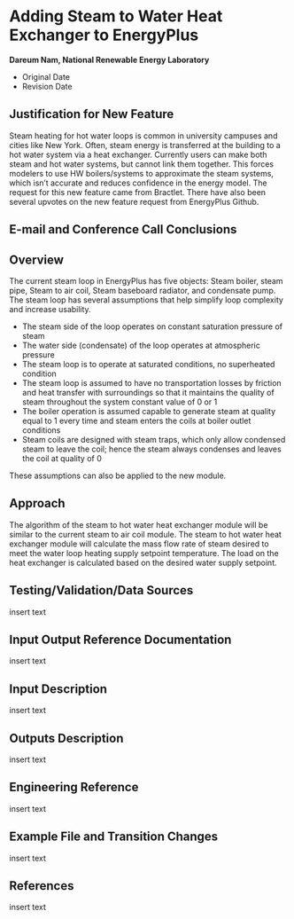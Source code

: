 Adding Steam to Water Heat Exchanger to EnergyPlus
================

**Dareum Nam, National Renewable Energy Laboratory**

 - Original Date
 - Revision Date
 

## Justification for New Feature ##

Steam heating for hot water loops is common in university campuses and cities like New York. Often, steam energy is transferred at the building to a hot water system via a heat exchanger. Currently users can make both steam and hot water systems, but cannot link them together. This forces modelers to use HW boilers/systems to approximate the steam systems, which isn’t accurate and reduces confidence in the energy model.
The request for this new feature came from Bractlet. There have also been several upvotes on the new feature request from EnergyPlus Github.



## E-mail and  Conference Call Conclusions ##


## Overview ##

The current steam loop in EnergyPlus has five objects: Steam boiler, steam pipe, Steam to air coil, Steam baseboard radiator, and condensate pump. The steam loop has several assumptions that help simplify loop complexity and increase usability.
- The steam side of the loop operates on constant saturation pressure of steam
- The water side (condensate) of the loop operates at atmospheric pressure
- The steam loop is to operate at saturated conditions, no superheated condition
- The steam loop is assumed to have no transportation losses by friction and heat transfer with surroundings so that it maintains the quality of steam throughout the system constant value of 0 or 1
- The boiler operation is assumed capable to generate steam at quality equal to 1 every time and steam enters the coils at boiler outlet conditions
- Steam coils are designed with steam traps, which only allow condensed steam to leave the coil; hence the steam always condenses and leaves the coil at quality of 0

These assumptions can also be applied to the new module. 

## Approach ##

The algorithm of the steam to hot water heat exchanger module will be similar to the current steam to air coil module. The steam to hot water heat exchanger module will calculate the mass flow rate of steam desired to meet the water loop heating supply setpoint temperature. 
The load on the heat exchanger is calculated based on the desired water supply setpoint.



## Testing/Validation/Data Sources ##

insert text

## Input Output Reference Documentation ##

insert text

## Input Description ##

insert text

## Outputs Description ##

insert text

## Engineering Reference ##

insert text

## Example File and Transition Changes ##

insert text

## References ##

insert text



